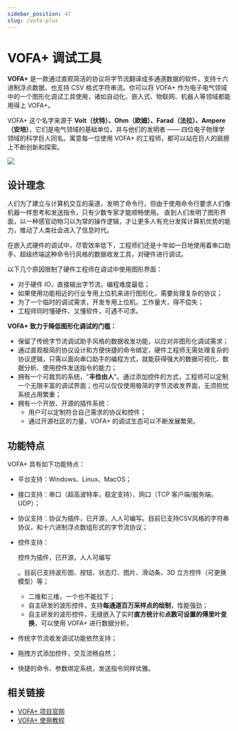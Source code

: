 ```yaml
---
sidebar_position: 47
slug: /vofa-plus
---
```


# VOFA+ 调试工具



**VOFA+** 是一款通过直观简洁的协议将字节流翻译成多通道数据的软件，支持十六进制浮点数据，也支持 CSV 格式字符串流。你可以将 VOFA+ 作为电子电气领域中的一个图形化调试工具使用，诸如自动化、嵌入式、物联网、机器人等领域都能用得上 VOFA+。

VOFA+ 这个名字来源于 **Volt（伏特）、Ohm（欧姆）、Farad（法拉）、Ampere（安培）**，它们是电气领域的基础单位，并与他们的发明者 —— 四位电子物理学领域的科学巨人同名。寓意每一位使用 VOFA+ 的工程师，都可以站在巨人的肩膀上不断创新和探索。

![](https://static.getiot.tech/vofa-plus-screenshot.jpeg#center)



## 设计理念

人们为了建立与计算机交互的渠道，发明了命令行，但由于使用命令行要求人们像机器一样思考和发送指令，只有少数专家才能顺畅使用。 直到人们发明了图形界面，以一种感官动物习以为常的操作逻辑，才让更多人有充分发挥计算机优势的能力，推动了人类社会进入了信息时代。

在嵌入式硬件的调试中，尽管效率低下，工程师们还是十年如一日地使用着串口助手、超级终端这种命令行风格的数据收发工具，对硬件进行调试。

以下几个原因限制了硬件工程师在调试中使用图形界面：

- 对于硬件 IO，直接输出字节流，编程难度最低；
- 如果使用功能相近的行业专用上位机来进行图形化，需要处理复杂的协议；
- 为了一个临时的调试需求，开发专用上位机，工作量大，得不偿失；
- 工程师同时懂硬件、又懂软件，可遇不可求。

**VOFA+ 致力于降低图形化调试的门槛：**

- 保留了传统字节流调试助手风格的数据收发功能，以应对非图形化调试需求；
- 通过直观极简的协议设计和方便快捷的命令绑定，硬件工程师无需处理复杂的协议逻辑，只需以面向串口助手的编程方式，就能获得强大的数据可视化、数据分析、使用控件发送指令的能力；
- 拥有一个可裁剪的系统，"**丰俭由人**"。通过添加控件的方式，工程师可以定制一个无限丰富的调试界面；也可以仅仅使用极简的字节流收发界面，无须担忧系统占用繁重；
- 拥有一个开放、开源的插件系统：
  - 用户可以定制符合自己需求的协议和控件；
  - 通过开源社区的力量，VOFA+ 的调试生态可以不断发展繁荣。



## 功能特点

VOFA+ 具有如下功能特点：

- 平台支持：Windows、Linux、MacOS；

- 接口支持：串口（超高波特率，稳定支持）、网口（TCP 客户端/服务端，UDP）；

- 协议支持：协议为插件，已开源，人人可编写。目前已支持CSV风格的字符串协议，和十六进制浮点数组形式的字节流协议；

- 控件支持：

  控件为插件，已开源，人人可编写

  。目前已支持波形图、按钮、状态灯、图片、滑动条、3D 立方控件（可更换模型）等；

  - 二维和三维，一个也不能拉下；
  - 自主研发的波形控件，支持**每通道百万采样点的绘制**，性能强劲；
  - 自主研发的波形控件，无缝嵌入了实时**直方统计**和**点数可设置的傅里叶变换**，可以使用 VOFA+ 进行数据分析。

- 传统字节流收发调试功能依然支持；

- 拖拽方式添加控件，交互流畅自然；

- 快捷的命令、参数绑定系统，发送指令同样优雅。



## 相关链接

- [VOFA+ 项目官网](https://www.vofa.plus)
- [VOFA+ 使用教程](https://www.vofa.plus/docs/learning/)

